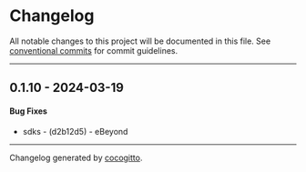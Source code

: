 # Changelog
All notable changes to this project will be documented in this file. See [conventional commits](https://www.conventionalcommits.org/) for commit guidelines.

- - -
## 0.1.10 - 2024-03-19
#### Bug Fixes
- sdks - (d2b12d5) - eBeyond

- - -

Changelog generated by [cocogitto](https://github.com/cocogitto/cocogitto).